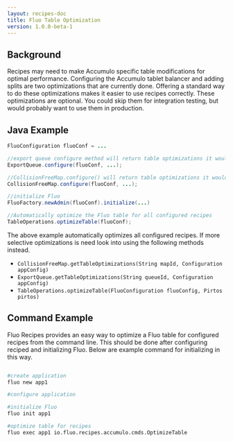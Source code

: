 ```yaml
---
layout: recipes-doc
title: Fluo Table Optimization
version: 1.0.0-beta-1
---
```


## Background

Recipes may need to make Accumulo specific table modifications for optimal
performance.  Configuring the Accumulo tablet balancer and adding splits are
two optimizations that are currently done.  Offering a standard way to do these
optimizations makes it easier to use recipes correctly.  These optimizations
are optional.  You could skip them for integration testing, but would probably
want to use them in production.

## Java Example

```java
FluoConfiguration fluoConf = ...

//export queue configure method will return table optimizations it would like made
ExportQueue.configure(fluoConf, ...);

//CollisionFreeMap.configure() will return table optimizations it would like made
CollisionFreeMap.configure(fluoConf, ...);

//initialize Fluo
FluoFactory.newAdmin(fluoConf).initialize(...)

//Automatically optimize the Fluo table for all configured recipes
TableOperations.optimizeTable(fluoConf);
```

The above example automatically optimizes all configured recipes.  If more
selective optimizations is need look into using the following methods instead.

 * `CollisionFreeMap.getTableOptimizations(String mapId, Configuration appConfig)`
 * `ExportQueue.getTableOptimizations(String queueId, Configuration appConfig)`
 * `TableOperations.optimizeTable(FluoConfiguration fluoConfig, Pirtos pirtos)`

## Command Example

Fluo Recipes provides an easy way to optimize a Fluo table for configured
recipes from the command line.  This should be done after configuring reciped
and initializing Fluo.  Below are example command for initializing in this way.

```bash

#create application 
fluo new app1

#configure application

#initialize Fluo
fluo init app1

#optimize table for recipes
fluo exec app1 io.fluo.recipes.accumulo.cmds.OptimizeTable

```
